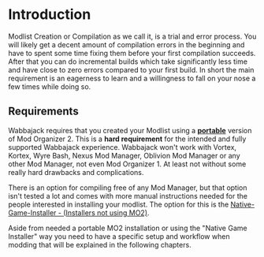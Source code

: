 # Introduction

Modlist Creation or Compilation as we call it, is a trial and error process. You will likely get a decent amount of compilation errors in the beginning and have to spent some time fixing them before your first compilation succeeds. After that you can do incremental builds which take significantly less time and have close to zero errors compared to your first build. In short the main requirement is an eagerness to learn and a willingness to fall on your nose a few times while doing so.

## Requirements

Wabbajack requires that you created your Modlist using a [**portable**](Compilation%20Issues%20FAQ.html#portable-instances) version of Mod Organizer 2. This is a **hard requirement** for the intended and fully supported Wabbajack experience. Wabbajack won't work with Vortex, Kortex, Wyre Bash, Nexus Mod Manager, Oblivion Mod Manager or any other Mod Manager, not even Mod Organizer 1. At least not without some really hard drawbacks and complications.

There is an option for compiling free of any Mod Manager, but that option isn't tested a lot and comes with more manual instructions needed for the people interested in installing your modlist. The option for this is the [Native-Game-Installer - (Installers not using MO2)](Native-Game-Installer%20-%20(Installers%20not%20using%20MO2).md).

Aside from needed a portable MO2 installation or using the "Native Game Installer" way you need to have a specific setup and workflow when modding that will be explained in the following chapters.
